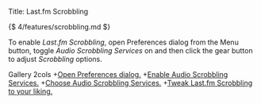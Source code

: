 Title: Last.fm Scrobbling

{$ 4/features/scrobbling.md $}

To enable *Last.fm Scrobbling*, open Preferences dialog from the Menu button,
toggle *Audio Scrobbling Services* on and then click the gear button to adjust *Scrobbling* options.

 Gallery 2cols
+[Open Preferences dialog.](:images/4/features/open_preferences.png|330)
+[Enable Audio Scrobbling Services.](:images/4/features/enable_scrobbling.png|330)
+[Choose Audio Scrobbling Services.](:images/4/features/choose_scrobbling.png|330)
+[Tweak Last.fm Scrobbling to your liking.](:images/4/features/scrobbling.png|330)
